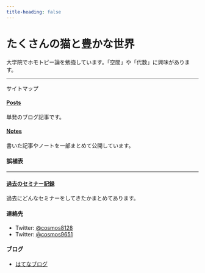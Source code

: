 ```yaml
---
title-heading: false
---
```


# たくさんの猫と豊かな世界
<!-- [sample pdf](pdf/sample_diagram.pdf) -->




大学院でホモトピー論を勉強しています。「空間」や「代数」に興味があります。



---
サイトマップ

#### <a href="/posts">Posts</a>
単発のブログ記事です。


#### <a href="/notes">Notes</a>
書いた記事やノートを一部まとめて公開しています。


  
#### <span style="font-size:11pt;">誤植表</span>

---
#### <a href="/links">過去のセミナー記録</a>
過去にどんなセミナーをしてきたかまとめてあります。


#### <span style="font-size:11pt;">連絡先</span>
- Twitter: [@cosmos8128](https://twitter.com/@cosmos8128)
- Twitter: [@cosmos9651](https://twitter.com/@cosmos9651)

#### <span style="font-size:11pt;">ブログ</span>
- [はてなブログ](https://ibu8128.hatenablog.com)

